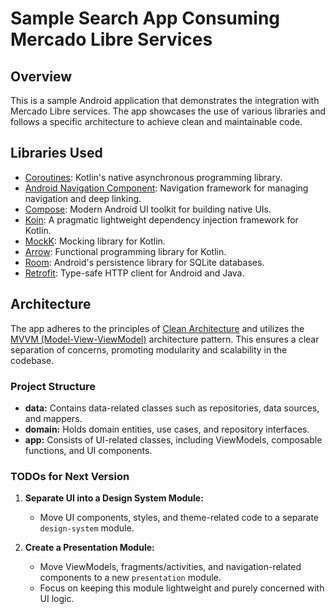 # Sample Search App Consuming Mercado Libre Services

## Overview

This is a sample Android application that demonstrates the integration with Mercado Libre services. The app showcases the use of various libraries and follows a specific architecture to achieve clean and maintainable code.

## Libraries Used

- [Coroutines](https://kotlinlang.org/docs/coroutines-overview.html): Kotlin's native asynchronous programming library.
- [Android Navigation Component](https://developer.android.com/guide/navigation): Navigation framework for managing navigation and deep linking.
- [Compose](https://developer.android.com/jetpack/compose): Modern Android UI toolkit for building native UIs.
- [Koin](https://insert-koin.io/): A pragmatic lightweight dependency injection framework for Kotlin.
- [MockK](https://mockk.io/): Mocking library for Kotlin.
- [Arrow](https://arrow-kt.io/): Functional programming library for Kotlin.
- [Room](https://developer.android.com/training/data-storage/room): Android's persistence library for SQLite databases.
- [Retrofit](https://square.github.io/retrofit/): Type-safe HTTP client for Android and Java.

## Architecture

The app adheres to the principles of [Clean Architecture](https://blog.cleancoder.com/uncle-bob/2012/08/13/the-clean-architecture.html) and utilizes the [MVVM (Model-View-ViewModel)](https://developer.android.com/jetpack/guide) architecture pattern. This ensures a clear separation of concerns, promoting modularity and scalability in the codebase.

### Project Structure

- **data:** Contains data-related classes such as repositories, data sources, and mappers.
- **domain:** Holds domain entities, use cases, and repository interfaces.
- **app:** Consists of UI-related classes, including ViewModels, composable functions, and UI components.

### TODOs for Next Version

1. **Separate UI into a Design System Module:**
    - Move UI components, styles, and theme-related code to a separate `design-system` module.

2. **Create a Presentation Module:**
    - Move ViewModels, fragments/activities, and navigation-related components to a new `presentation` module.
    - Focus on keeping this module lightweight and purely concerned with UI logic.
